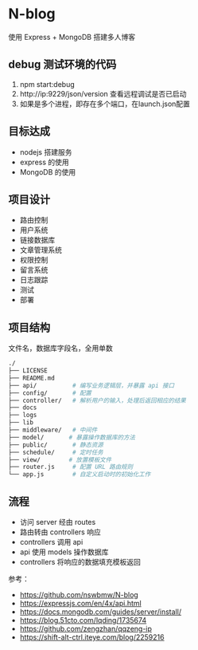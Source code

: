 # N-blog

使用 Express + MongoDB 搭建多人博客

## debug 测试环境的代码

1. npm start:debug
2. http://ip:9229/json/version 查看远程调试是否已启动
3. 如果是多个进程，即存在多个端口，在launch.json配置

## 目标达成

- nodejs 搭建服务
- express 的使用
- MongoDB 的使用

## 项目设计

- 路由控制
- 用户系统
- 链接数据库
- 文章管理系统
- 权限控制
- 留言系统
- 日志跟踪
- 测试
- 部署

## 项目结构

文件名，数据库字段名，全用单数

```bash
./
├── LICENSE
├── README.md
├── api/          # 编写业务逻辑层，并暴露 api 接口
├── config/       # 配置
├── controller/   # 解析用户的输入，处理后返回相应的结果
├── docs
├── logs
├── lib
├── middleware/   # 中间件
├── model/       # 暴露操作数据库的方法
├── public/       # 静态资源
├── schedule/     # 定时任务
├── view/        # 放置模板文件
├── router.js     # 配置 URL 路由规则
└── app.js        # 自定义启动时的初始化工作
```

## 流程

- 访问 server 经由 routes
- 路由转由 controllers 响应
- controllers 调用 api
- api 使用 models 操作数据库
- controllers 将响应的数据填充模板返回

参考：

- https://github.com/nswbmw/N-blog
- https://expressjs.com/en/4x/api.html
- https://docs.mongodb.com/guides/server/install/
- https://blog.51cto.com/lqding/1735674
- https://github.com/zengzhan/qqzeng-ip
- https://shift-alt-ctrl.iteye.com/blog/2259216
